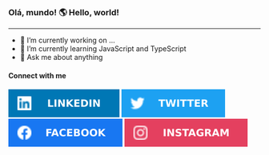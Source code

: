 ### Olá, mundo! 🌎 Hello, world!
--- 
   - 🔭 I’m currently working on ...
   - 🌱 I’m currently learning JavaScript and TypeScript
   - 💬 Ask me about anything
   #### Connect with me
   [![linkedin](img/linkedin.svg)](https://www.linkedin.com/in/hederblz)
   [![twitter](img/twitter.svg)](https://www.twitter.com/Hederblz)
   [![facebook](img/facebook.svg)](https://www.facebook.com/hederblz/)
   [![instagram](img/instagram.svg)](https://www.instagram.com/hederblz/)
